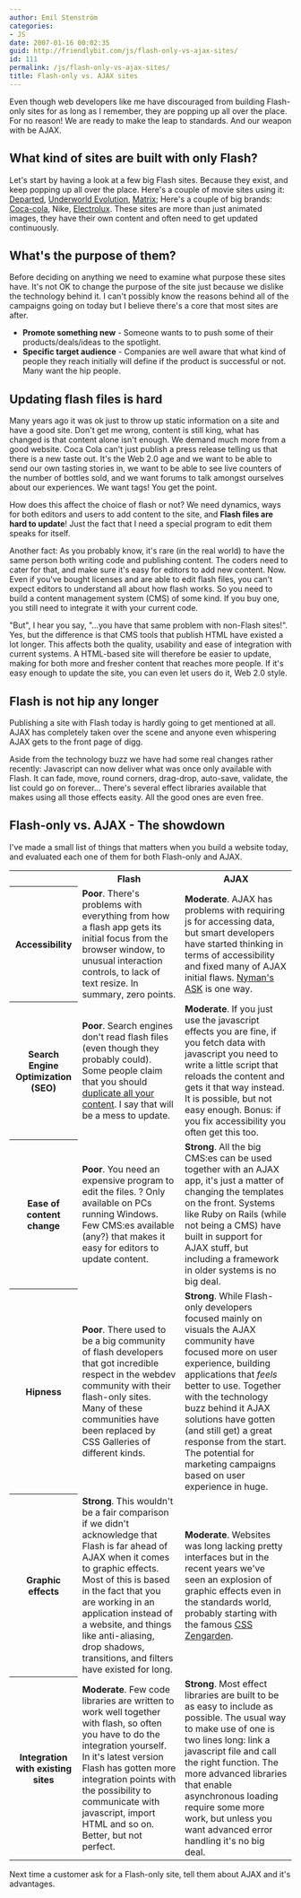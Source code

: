```yaml
---
author: Emil Stenström
categories:
- JS
date: 2007-01-16 00:02:35
guid: http://friendlybit.com/js/flash-only-vs-ajax-sites/
id: 111
permalink: /js/flash-only-vs-ajax-sites/
title: Flash-only vs. AJAX sites
---
```


Even though web developers like me have discouraged from building Flash-only sites for as long as I remember, they are popping up all over the place. For no reason! We are ready to make the leap to standards. And our weapon with be AJAX.

## What kind of sites are built with only Flash?

Let's start by having a look at a few big Flash sites. Because they exist, and keep popping up all over the place. Here's a couple of movie sites using it: [Departed](http://thedeparted.warnerbros.com/), [Underworld Evolution](http://www.sonypictures.com/homevideo/underworldevolution/index.html), [Matrix](http://whatisthematrix.warnerbros.com/); Here's a couple of big brands: [Coca-cola](http://www.coca-cola.se), Nike, [Electrolux](http://electrolux.com/). These sites are more than just animated images, they have their own content and often need to get updated continuously.

## What's the purpose of them?

Before deciding on anything we need to examine what purpose these sites have. It's not OK to change the purpose of the site just because we dislike the technology behind it. I can't possibly know the reasons behind all of the campaigns going on today but I believe there's a core that most sites are after.

  * **Promote something new** - Someone wants to to push some of their products/deals/ideas to the spotlight.
  * **Specific target audience** - Companies are well aware that what kind of people they reach initially will define if the product is successful or not. Many want the hip people.

## Updating flash files is hard

Many years ago it was ok just to throw up static information on a site and have a good site. Don't get me wrong, content is still king, what has changed is that content alone isn't enough. We demand much more from a good website. Coca Cola can't just publish a press release telling us that there is a new taste out. It's the Web 2.0 age and we want to be able to send our own tasting stories in, we want to be able to see live counters of the number of bottles sold, and we want forums to talk amongst ourselves about our experiences. We want tags! You get the point.

How does this affect the choice of flash or not? We need dynamics, ways for both editors and users to add content to the site, and **Flash files are hard to update**! Just the fact that I need a special program to edit them speaks for itself.

Another fact: As you probably know, it's rare (in the real world) to have the same person both writing code and publishing content. The coders need to cater for that, and make sure it's easy for editors to add new content. Now. Even if you've bought licenses and are able to edit flash files, you can't expect editors to understand all about how flash works. So you need to build a content management system (CMS) of some kind. If you buy one, you still need to integrate it with your current code.

"But", I hear you say, "…you have that same problem with non-Flash sites!". Yes, but the difference is that CMS tools that publish HTML have existed a lot longer. This affects both the quality, usability and ease of integration with current systems. A HTML-based site will therefore be easier to update, making for both more and fresher content that reaches more people. If it's easy enough to update the site, you can even let users do it, Web 2.0 style.

## Flash is not hip any longer

Publishing a site with Flash today is hardly going to get mentioned at all. AJAX has completely taken over the scene and anyone even whispering AJAX gets to the front page of digg.

Aside from the technology buzz we have had some real changes rather recently: Javascript can now deliver what was once only available with Flash. It can fade, move, round corners, drag-drop, auto-save, validate, the list could go on forever… There's several effect libraries available that makes using all those effects easity. All the good ones are even free.

## Flash-only vs. AJAX - The showdown

I've made a small list of things that matters when you build a website today, and evaluated each one of them for both Flash-only and AJAX.

<table>
  <tr>
    <td>
    </td>
    <th scope="col">
      Flash
    </th>
    <th scope="col">
      AJAX
    </th>
  </tr>
  <tr>
    <th scope="row">
      Accessibility
    </th>
    <td class="incorrect">
      <strong>Poor</strong>. There's problems with everything from how a flash app gets its initial focus from the browser window, to unusual interaction controls, to lack of text resize. In summary, zero points.
    </td>
    <td class="almost">
      <strong>Moderate</strong>. AJAX has problems with requiring js for accessing data, but smart developers have started thinking in terms of accessibility and fixed many of AJAX initial flaws. <a href="http://www.robertnyman.com/2006/02/08/ask-ajax-source-kit">Nyman's ASK</a> is one way.
    </td>
  </tr>
  <tr>
    <th scope="row">
      Search Engine Optimization (SEO)
    </th>
    <td class="incorrect">
      <strong>Poor</strong>. Search engines don't read flash files (even though they probably could). Some people claim that you should <a href="http://blog.deconcept.com/2006/03/13/modern-approach-flash-seo/">duplicate all your content</a>. I say that will be a mess to update.
    </td>
    <td class="almost">
      <strong>Moderate</strong>. If you just use the javascript effects you are fine, if you fetch data with javascript you need to write a little script that reloads the content and gets it that way instead. It is possible, but not easy enough. Bonus: if you fix accessibility you often get this too.
    </td>
  </tr>
  <tr>
    <th scope="row">
      Ease of content change
    </th>
    <td class="incorrect">
      <strong>Poor</strong>. You need an expensive program to edit the files. ? Only available on PCs running Windows. Few CMS:es available (any?) that makes it easy for editors to update content.
    </td>
    <td class="correct">
      <strong>Strong</strong>. All the big CMS:es can be used together with an AJAX app, it's just a matter of changing the templates on the front. Systems like Ruby on Rails (while not being a CMS) have built in support for AJAX stuff, but including a framework in older systems is no big deal.
    </td>
  </tr>
  <tr>
    <th scope="row">
      Hipness
    </th>
    <td class="incorrect">
      <strong>Poor</strong>. There used to be a big community of flash developers that got incredible respect in the webdev community with their flash-only sites. Many of these communities have been replaced by CSS Galleries of different kinds.
    </td>
    <td class="correct">
      <strong>Strong</strong>. While Flash-only developers focused mainly on visuals the AJAX community have focused more on user experience, building applications that <em>feels</em> better to use. Together with the technology buzz behind it AJAX solutions have gotten (and still get) a great response from the start. The potential for marketing campaigns based on user experience in huge.
    </td>
  </tr>
  <tr>
    <th scope="row">
      Graphic effects
    </th>
    <td class="correct">
      <strong>Strong</strong>. This wouldn't be a fair comparison if we didn't acknowledge that Flash is far ahead of AJAX when it comes to graphic effects. Most of this is based in the fact that you are working in an application instead of a website, and things like anti-aliasing, drop shadows, transitions, and filters have existed for long.
    </td>
    <td class="almost">
      <strong>Moderate</strong>. Websites was long lacking pretty interfaces but in the recent years we've seen an explosion of graphic effects even in the standards world, probably starting with the famous <a href="http://www.csszengarden.com/">CSS Zengarden</a>.
    </td>
  </tr>
  <tr>
    <th scope="row">
      Integration with existing sites
    </th>
    <td class="almost">
      <strong>Moderate</strong>. Few code libraries are written to work well together with flash, so often you have to do the integration yourself. In it's latest version Flash has gotten more integration points with the possibility to communicate with javascript, import HTML and so on. Better, but not perfect.
    </td>
    <td class="correct">
      <strong>Strong</strong>. Most effect libraries are built to be as easy to include as possible. The usual way to make use of one is two lines long: link a javascript file and call the right function. The more advanced libraries that enable asynchronous loading require some more work, but unless you want advanced error handling it's no big deal.
    </td>
  </tr>
</table>

Next time a customer ask for a Flash-only site, tell them about AJAX and it's advantages.
